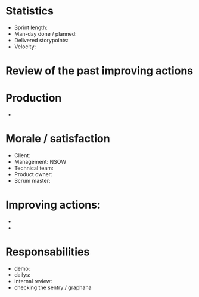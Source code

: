 # Statistics
- Sprint length:
- Man-day done / planned:
- Delivered storypoints:
- Velocity:


# Review of the past improving actions


# Production
-


# Morale / satisfaction
- Client:
- Management: NSOW
- Technical team:
- Product owner:
- Scrum master:


# Improving actions:
-
-


# Responsabilities
- demo:
- dailys:
- internal review:
- checking the sentry / graphana
